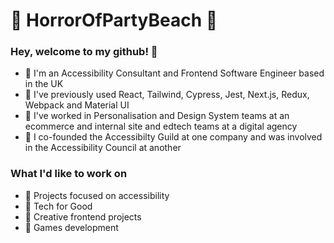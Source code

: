 :space_invader: HorrorOfPartyBeach :space_invader: 
======

### Hey, welcome to my github! 👋
* :rocket: I'm an Accessibility Consultant and Frontend Software Engineer based in the UK
* :rocket: I've previously used React, Tailwind, Cypress, Jest, Next.js, Redux, Webpack and Material UI
* :rocket: I've worked in Personalisation and Design System teams at an ecommerce and internal site and edtech teams at a digital agency
* :rocket: I co-founded the Accessibilty Guild at one company and was involved in the Accessibility Council at another

### What I'd like to work on
* :rainbow: Projects focused on accessibility
* :rainbow: Tech for Good
* :rainbow: Creative frontend projects
* :rainbow: Games development


<!--
**HorrorOfPartyBeach/HorrorOfPartyBeach** is a ✨ _special_ ✨ repository because its `README.md` (this file) appears on your GitHub profile.

Here are some ideas to get you started:

- 🔭 I’m currently working on ...
- 🌱 I’m currently learning ...
- 👯 I’m looking to collaborate on ...
- 🤔 I’m looking for help with ...
- 💬 Ask me about ...
- 📫 How to reach me: ...
- 😄 Pronouns: ...
- ⚡ Fun fact: ...
-->
